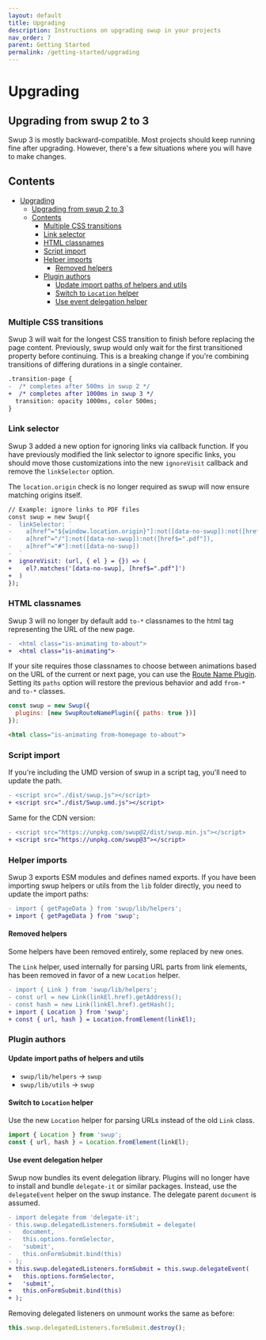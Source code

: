```yaml
---
layout: default
title: Upgrading
description: Instructions on upgrading swup in your projects
nav_order: 7
parent: Getting Started
permalink: /getting-started/upgrading
---
```


# Upgrading

## Upgrading from swup 2 to 3

Swup 3 is mostly backward-compatible. Most projects should keep running fine after upgrading. However, there's a few situations where you will have to make changes.

## Contents

- [Upgrading](#upgrading)
  - [Upgrading from swup 2 to 3](#upgrading-from-swup-2-to-3)
  - [Contents](#contents)
    - [Multiple CSS transitions](#multiple-css-transitions)
    - [Link selector](#link-selector)
    - [HTML classnames](#html-classnames)
    - [Script import](#script-import)
    - [Helper imports](#helper-imports)
      - [Removed helpers](#removed-helpers)
    - [Plugin authors](#plugin-authors)
      - [Update import paths of helpers and utils](#update-import-paths-of-helpers-and-utils)
      - [Switch to `Location` helper](#switch-to-location-helper)
      - [Use event delegation helper](#use-event-delegation-helper)

### Multiple CSS transitions

Swup 3 will wait for the longest CSS transition to finish before replacing the page content. Previously, swup would only wait for the first transitioned property before continuing. This is a breaking change if you're combining transitions of differing durations in a single container.

```diff
.transition-page {
-  /* completes after 500ms in swup 2 */
+  /* completes after 1000ms in swup 3 */
  transition: opacity 1000ms, color 500ms;
}
```

### Link selector

Swup 3 added a new option for ignoring links via callback function. If you have previously modified the link selector to ignore specific links, you should move those customizations into the new `ignoreVisit` callback and remove the `linkSelector` option.

The `location.origin` check is no longer required as swup will now ensure matching origins itself.

```diff
// Example: ignore links to PDF files
const swup = new Swup({
-  linkSelector: `
-    a[href^="${window.location.origin}"]:not([data-no-swup]):not([href$=".pdf"]),
-    a[href^="/"]:not([data-no-swup]):not([href$=".pdf"]),
-    a[href^="#"]:not([data-no-swup])
-  `
+  ignoreVisit: (url, { el } = {}) => (
+    el?.matches('[data-no-swup], [href$=".pdf"]')
+  )
});
```

### HTML classnames

Swup 3 will no longer by default add `to-*` classnames to the html tag
representing the URL of the new page.

```diff
-  <html class="is-animating to-about">
+  <html class="is-animating">
```

If your site requires those classnames to choose between animations based on the
URL of the current or next page, you can use the
[Route Name Plugin](/plugins/route-name-plugin). Setting its `paths` option will
restore the previous behavior and add `from-*` and `to-*` classes.

```js
const swup = new Swup({
  plugins: [new SwupRouteNamePlugin({ paths: true })]
});
```

```html
<html class="is-animating from-homepage to-about">
```

### Script import

If you're including the UMD version of swup in a script tag, you'll need to update the path.

```diff
- <script src="./dist/swup.js"></script>
+ <script src="./dist/Swup.umd.js"></script>
```

Same for the CDN version:

```diff
- <script src="https://unpkg.com/swup@2/dist/swup.min.js"></script>
+ <script src="https://unpkg.com/swup@3"></script>
```

### Helper imports

Swup 3 exports ESM modules and defines named exports. If you have been importing swup helpers or utils from the `lib` folder directly, you need to update the import paths:

```diff
- import { getPageData } from 'swup/lib/helpers';
+ import { getPageData } from 'swup';
```

#### Removed helpers

Some helpers have been removed entirely, some replaced by new ones.

The `Link` helper, used internally for parsing URL parts from link elements, has been removed in favor of a new `Location` helper.

```diff
- import { Link } from 'swup/lib/helpers';
- const url = new Link(linkEl.href).getAddress();
- const hash = new Link(linkEl.href).getHash();
+ import { Location } from 'swup';
+ const { url, hash } = Location.fromElement(linkEl);
```

### Plugin authors

#### Update import paths of helpers and utils

- `swup/lib/helpers` → `swup`
- `swup/lib/utils` → `swup`

#### Switch to `Location` helper

Use the new `Location` helper for parsing URLs instead of the old `Link` class.

```js
import { Location } from 'swup';
const { url, hash } = Location.fromElement(linkEl);
```

#### Use event delegation helper

Swup now bundles its event delegation library. Plugins will no longer have to install and bundle `delegate-it` or similar packages. Instead, use the `delegateEvent` helper on the swup instance. The delegate parent `document` is assumed.

```diff
- import delegate from 'delegate-it';
- this.swup.delegatedListeners.formSubmit = delegate(
-   document,
-   this.options.formSelector,
-   'submit',
-   this.onFormSubmit.bind(this)
- );
+ this.swup.delegatedListeners.formSubmit = this.swup.delegateEvent(
+   this.options.formSelector,
+   'submit',
+   this.onFormSubmit.bind(this)
+ );
```

Removing delegated listeners on unmount works the same as before:

```js
this.swup.delegatedListeners.formSubmit.destroy();
```
